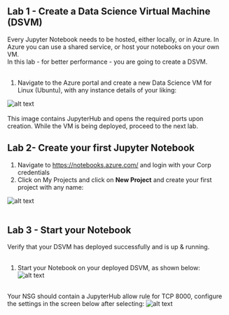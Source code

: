 ## Lab 1 -  Create a Data Science Virtual Machine (DSVM)
Every Jupyter Notebook needs to be hosted, either locally, or in Azure. In Azure you can use a shared service, or host your notebooks on your own VM.<br>
In this lab - for better performance - you are going to create a DSVM.<br><br>

1. Navigate to the Azure portal and create a new Data Science VM for Linux (Ubuntu), with any instance details of your liking:<br>

![alt text](https://github.com/tianderturpijn/Mos-Eisley/blob/master/Lab%201%20-%20Creating%20a%20DSVM/images/create-dsvm.png
)<br><br>
This image contains JupyterHub and opens the required ports upon creation.
While the VM is being deployed, proceed to the next lab.


## Lab 2- Create your first Jupyter Notebook
1.	Navigate to https://notebooks.azure.com/ and login with your Corp credentials
2.	Click on My Projects and click on **New Project** and create your first project with any name:

![alt text](https://github.com/tianderturpijn/Mos-Eisley/blob/master/Lab%201%20-%20Creating%20a%20DSVM/images/create-project.png
)<br><br>

## Lab 3 - Start your Notebook
Verify that your DSVM has deployed successfully and is up & running.<br><br>

1. Start your Notebook on your deployed DSVM, as shown below:
![alt text](https://github.com/tianderturpijn/Mos-Eisley/blob/master/Lab%201%20-%20Creating%20a%20DSVM/images/start-project.png
)<br><br>

Your NSG should contain a JupyterHub allow rule for TCP 8000, configure the settings in the screen below after selecting:
![alt text](https://github.com/tianderturpijn/Mos-Eisley/blob/master/Lab%201%20-%20Creating%20a%20DSVM/images/configure-dsvm.png
)<br><br>

